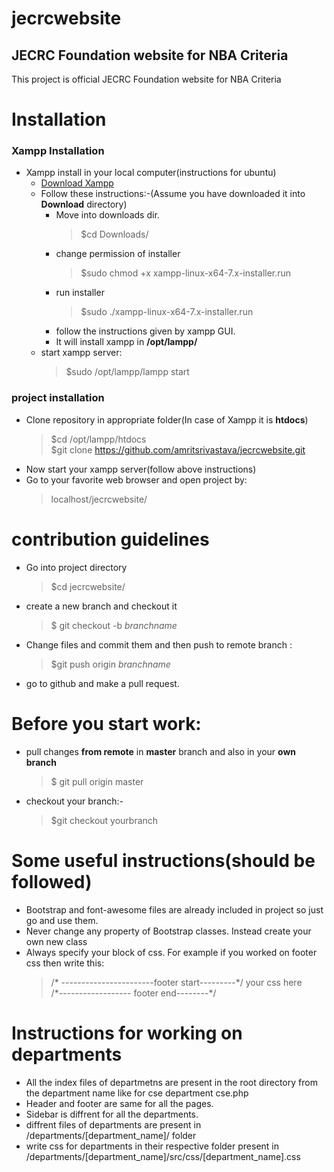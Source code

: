 # jecrcwebsite

## JECRC Foundation website for NBA Criteria

This project is official JECRC Foundation website for NBA Criteria

# Installation

### Xampp Installation

-   Xampp install in your local computer(instructions for ubuntu)
    -   [Download Xampp](https://www.apachefriends.org/download.html)
    -   Follow these instructions:-(Assume you have downloaded it into __Download__ directory)
        -   Move into downloads dir.
            > $cd Downloads/
        -   change permission of installer
            > $sudo chmod +x xampp-linux-x64-7.x-installer.run
        -   run installer
            > $sudo ./xampp-linux-x64-7.x-installer.run
        -   follow the instructions given by xampp GUI.
        -   It will install xampp in __/opt/lampp/__
    -   start xampp server:
        > $sudo /opt/lampp/lampp start

### project installation

-   Clone repository in appropriate folder(In case of Xampp it is __htdocs__)
    > $cd /opt/lampp/htdocs  
    > $git clone <https://github.com/amritsrivastava/jecrcwebsite.git>
-   Now start your xampp server(follow above instructions)
-   Go to your favorite web browser and open project by:
    > localhost/jecrcwebsite/  

# contribution guidelines

-   Go into project directory
    > $cd jecrcwebsite/
-   create a new branch and checkout it
    > $ git checkout -b _branchname_  
-   Change files and commit them and then push to remote branch :
    > $git push origin _branchname_
-   go to github and make a pull request.

# Before you start work:

-   pull changes **from remote** in **master** branch and also  in your **own branch**
    > $ git pull origin master  
-   checkout your branch:-
    > $git checkout yourbranch  

# Some useful instructions(should be followed)

-   Bootstrap and font-awesome files are already included in project so just go and use them.
-   Never change any property of Bootstrap classes. Instead create your own new class   
-   Always specify your block of css. For example if you worked on footer css then write this:
    > /\* -----------------------footer start---------\*/
    >     your css here  
    > /\*------------------ footer end--------\*/

# Instructions for working on departments

-   All the index files of departmetns are present in the root directory from the department name like
    for cse department cse.php
-   Header and footer are same for all the pages.
-   Sidebar is diffrent for all the departments.
-   diffrent files of departments are present in /departments/[department_name]/ folder
-   write css for departments in their respective folder present in /departments/[department_name]/src/css/[department_name].css
